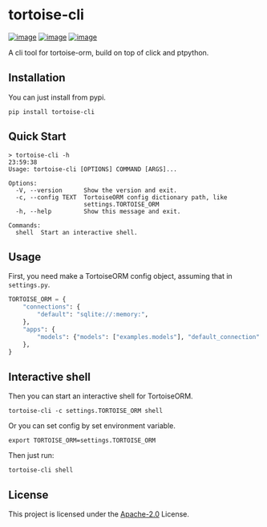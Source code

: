 # tortoise-cli

[![image](https://img.shields.io/pypi/v/tortoise-cli.svg?style=flat)](https://pypi.python.org/pypi/tortoise-cli)
[![image](https://img.shields.io/github/license/tortoise/tortoise-cli)](https://github.com/tortoise/tortoise-cli)
[![image](https://github.com/tortoise/tortoise-cli/workflows/pypi/badge.svg)](https://github.com/tortoise/tortoise-cli/actions?query=workflow:pypi)

A cli tool for tortoise-orm, build on top of click and ptpython.

## Installation

You can just install from pypi.

```shell
pip install tortoise-cli
```

## Quick Start

```shell
> tortoise-cli -h                                                                                                                                                                 23:59:38
Usage: tortoise-cli [OPTIONS] COMMAND [ARGS]...

Options:
  -V, --version      Show the version and exit.
  -c, --config TEXT  TortoiseORM config dictionary path, like
                     settings.TORTOISE_ORM
  -h, --help         Show this message and exit.

Commands:
  shell  Start an interactive shell.
```

## Usage

First, you need make a TortoiseORM config object, assuming that in `settings.py`.

```python
TORTOISE_ORM = {
    "connections": {
        "default": "sqlite://:memory:",
    },
    "apps": {
        "models": {"models": ["examples.models"], "default_connection": "default"},
    },
}
```

## Interactive shell

Then you can start an interactive shell for TortoiseORM.

```shell
tortoise-cli -c settings.TORTOISE_ORM shell
```

Or you can set config by set environment variable.

```shell
export TORTOISE_ORM=settings.TORTOISE_ORM
```

Then just run:

```shell
tortoise-cli shell
```

## License

This project is licensed under the
[Apache-2.0](https://github.com/tortoise/tortoise-cli/blob/main/LICENSE) License.
